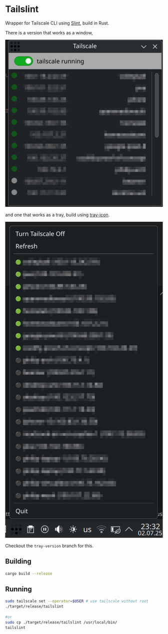 # Tailslint

Wrapper for Tailscale CLI using [Slint](https://docs.slint.dev/latest/docs/slint/), build in Rust.

There is a version that works as a window,

![screenshot](imgs/screenshot.png)

and one that works as a tray, build using [tray-icon](https://crates.io/crates/tray-icon). 

![screenshot](imgs/tray.png)

Checkout the `tray-version` branch for this.

## Building

```bash
cargo build --release
```

## Running

```bash
sudo tailscale set --operator=$USER # use tailscale without root
./target/release/tailslint

#or
sudo cp ./target/release/tailslint /usr/local/bin/
tailslint
```
